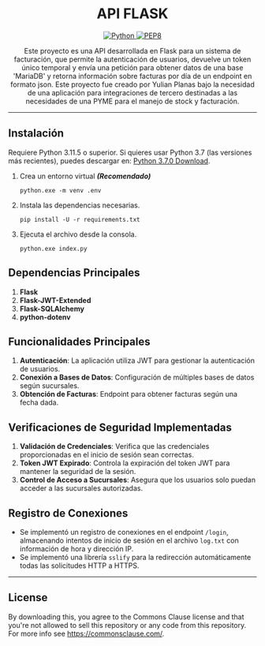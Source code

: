 <h1 align="center">API FLASK</h1>

<p align="center">
    <a href="https://www.python.org/downloads/release/python-361/" align="center">
        <img alt="Python" src="https://img.shields.io/pypi/pyversions/fortnitepy">
    </a>
    <a href="https://flask.palletsprojects.com/en/3.0.x/" align="center">
        <img alt="PEP8" src="https://img.shields.io/badge/Flask%20Docs-Python-blue">
    </a>
</p>

<p align="center">Este proyecto es una API desarrollada en Flask para un sistema de facturación, que permite la autenticación de usuarios, devuelve un token único temporal y envía una petición para obtener datos de una base 'MariaDB' y retorna información sobre facturas por día de un endpoint en formato json. Este proyecto fue creado por Yulian Planas bajo la necesidad de una aplicación para integraciones de tercero destinadas a las necesidades de una PYME para el manejo de stock y facturación.</p>

---
## Instalación
Requiere Python 3.11.5 o superior. Si quieres usar Python 3.7 (las versiones más recientes), puedes descargar en: [Python 3.7.0 Download](https://www.python.org/ftp/python/3.7.0/python-3.7.0-amd64.exe "Python 3.6.1 Descarga").

1. Crea un entorno virtual ***(Recomendado)***

    ```
    python.exe -m venv .env
    ```

2. Instala las dependencias necesarias.

    ```
    pip install -U -r requirements.txt
    ```

3.  Ejecuta el archivo desde la consola.

    ```
    python.exe index.py
    ```

## Dependencias Principales

1. **Flask**
2. **Flask-JWT-Extended**
3. **Flask-SQLAlchemy**
4. **python-dotenv**

## Funcionalidades Principales

1. **Autenticación**: La aplicación utiliza JWT para gestionar la autenticación de usuarios.
2. **Conexión a Bases de Datos**: Configuración de múltiples bases de datos según sucursales.
3. **Obtención de Facturas**: Endpoint para obtener facturas según una fecha dada.

## Verificaciones de Seguridad Implementadas

1. **Validación de Credenciales**: Verifica que las credenciales proporcionadas en el inicio de sesión sean correctas.
2. **Token JWT Expirado**: Controla la expiración del token JWT para mantener la seguridad de la sesión.
3. **Control de Acceso a Sucursales**: Asegura que los usuarios solo puedan acceder a las sucursales autorizadas.

## Registro de Conexiones
 
- Se implementó un registro de conexiones en el endpoint `/login`, almacenando intentos de inicio de sesión en el archivo `log.txt` con información de hora y dirección IP.
- Se implementó una librería `sslify` para la redirección automáticamente todas las solicitudes HTTP a HTTPS.

---

## License
By downloading this, you agree to the Commons Clause license and that you're not allowed to sell this repository or any code from this repository. For more info see https://commonsclause.com/.